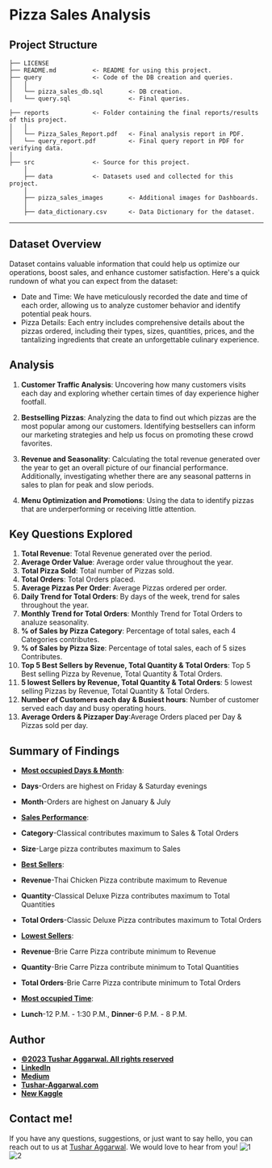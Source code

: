 # Pizza Sales Analysis



## Project Structure

    ├── LICENSE
    ├── README.md          <- README for using this project.
    ├── query              <- Code of the DB creation and queries.
    │   │
    │   └── pizza_sales_db.sql       <- DB creation.
    │   └── query.sql                <- Final queries.

    ├── reports            <- Folder containing the final reports/results of this project.
    │   │
    │   └── Pizza_Sales_Report.pdf   <- Final analysis report in PDF.
    │   └── query_report.pdf         <- Final query report in PDF for verifying data.
    │   
    ├── src                <- Source for this project.
        │
        ├── data           <- Datasets used and collected for this project.
        │   
        ├── pizza_sales_images       <- Additional images for Dashboards.
        │
        ├── data_dictionary.csv      <- Data Dictionary for the dataset.

  
--------







## Dataset Overview

Dataset contains valuable information that could help us optimize our operations, boost sales, and enhance customer satisfaction. Here's a quick rundown of what you can expect from the dataset:
- Date and Time: We have meticulously recorded the date and time of each order, allowing us to analyze customer behavior and identify potential peak hours.
- Pizza Details: Each entry includes comprehensive details about the pizzas ordered, including their types, sizes, quantities, prices, and the tantalizing ingredients that create an unforgettable culinary experience.

## Analysis



1. **Customer Traffic Analysis**: Uncovering how many customers visits each day and exploring  whether certain times of day experience higher footfall. 

2. **Bestselling Pizzas**: Analyzing the data to find out which pizzas are the most popular among our customers. Identifying bestsellers can inform our marketing strategies and help us focus on promoting these crowd favorites.

3. **Revenue and Seasonality**: Calculating  the total revenue generated over the year to get an overall picture of our financial performance. Additionally, investigating  whether there are any seasonal patterns in sales to plan for peak and slow periods.

4. **Menu Optimization and Promotions**: Using the data to identify pizzas that are underperforming or receiving little attention. 

## Key Questions Explored

1. **Total Revenue**: Total Revenue generated over the period.
2. **Average Order Value**: Average order value throughout the year.
3. **Total Pizza Sold**: Total number of Pizzas sold.
4. **Total Orders**: Total Orders placed.
5. **Average Pizzas Per Order**: Average Pizzas ordered per order.
6. **Daily Trend for Total Orders**: By days of the week, trend for sales throughout the year.
7. **Monthly Trend for Total Orders**: Monthly Trend for Total Orders to analuze seasonality.
8. **% of Sales by Pizza Category**: Percentage of total sales, each 4 Categories contributes.
9. **% of Sales by Pizza Size**: Percentage of total sales, each of 5 sizes Contributes.
10. **Top 5 Best Sellers by Revenue, Total Quantity & Total Orders**: Top 5 Best selling Pizza by Revenue, Total Quantity & Total Orders.
11. **5 lowest Sellers by Revenue, Total Quantity & Total Orders**: 5 lowest selling Pizzas by Revenue, Total Quantity & Total Orders.
12. **Number of Customers each day & Busiest hours**: Number of customer served each day and busy operating hours.
13. **Average Orders & Pizzaper Day**:Average Orders placed per Day & Pizzas sold per day.



## Summary of Findings

- <u>**Most occupied Days & Month**</u>: 

- **Days**-Orders are highest on Friday & Saturday evenings 
- **Month**-Orders are highest on January & July

- <u>**Sales Performance**</u>: 

- **Category**-Classical contributes maximum to Sales & Total Orders 
- **Size**-Large pizza contributes maximum to Sales

- <u>**Best Sellers**</u>: 

- **Revenue**-Thai Chicken Pizza contribute maximum to Revenue 
- **Quantity**-Classical Deluxe Pizza contributes maximum to Total Quantities 
- **Total Orders**-Classic Deluxe Pizza contributes maximum to Total Orders

- <u>**Lowest Sellers**</u>:

- **Revenue**-Brie Carre Pizza contribute minimum to Revenue 
- **Quantity**-Brie Carre Pizza contribute minimum to Total Quantities 
- **Total Orders**-Brie Carre Pizza contribute minimum to Total Orders

- <u>**Most occupied Time**</u>:
- **Lunch**-12 P.M. - 1:30 P.M., **Dinner**-6 P.M. - 8 P.M.







## Author
- <ins><b>©2023 Tushar Aggarwal. All rights reserved</b></ins>
- <b>[LinkedIn](https://www.linkedin.com/in/tusharaggarwalinseec/)</b>
- <b>[Medium](https://medium.com/@tushar_aggarwal)</b> 
- <b>[Tushar-Aggarwal.com](https://www.tushar-aggarwal.com/)</b>
- <b>[New Kaggle](https://www.kaggle.com/tagg27)</b> 

## Contact me!

If you have any questions, suggestions, or just want to say hello, you can reach out to us at [Tushar Aggarwal](mailto:info@tushar-aggarwal.com). We would love to hear from you!
![1](https://github.com/tushar2704/Pizza-Sales-Analysis/assets/66141195/7c8fc5d9-4832-4687-810c-c9431ab12abc)
![2](https://github.com/tushar2704/Pizza-Sales-Analysis/assets/66141195/1eb157dd-d567-4d35-82ec-56a42e67df8b)




